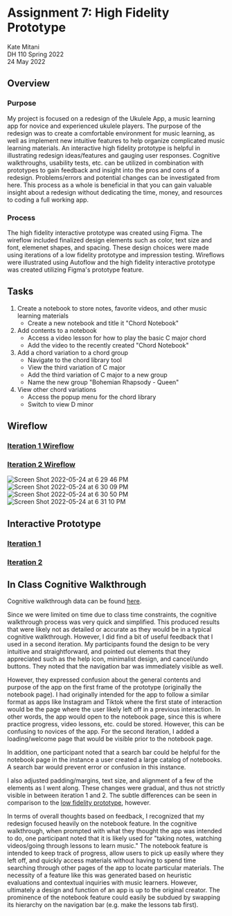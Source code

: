 # Assignment 7: High Fidelity Prototype
Kate Mitani  
DH 110 Spring 2022  
24 May 2022  

## Overview
### Purpose
My project is focused on a redesign of the Ukulele App, a music learning app for novice and experienced ukulele players. The purpose of the redesign was to create a comfortable environment for music learning, as well as implement new intuitive features to help organize complicated music learning materials. An interactive high fidelity prototype is helpful in illustrating redesign ideas/features and gauging user responses. Cognitive walkthroughs, usability tests, etc. can be utilized in combination with prototypes to gain feedback and insight into the pros and cons of a redesign. Problems/errors and potential changes can be investigated from here. This process as a whole is beneficial in that you can gain valuable insight about a redesign without dedicating the time, money, and resources to coding a full working app. 
### Process
The high fidelity interactive prototype was created using Figma. The wireflow included finalized design elements such as color, text size and font, elemenet shapes, and spacing. These design choices were made using iterations of a low fidelity prototype and impression testing. Wireflows were illustrated using Autoflow and the high fidelity interactive prototype was created utilizing Figma's prototype feature.

## Tasks
1. Create a notebook to store notes, favorite videos, and other music learning materials
    - Create a new notebook and title it "Chord Notebook"
2. Add contents to a notebook
    - Access a video lesson for how to play the basic C major chord
    - Add the video to the recently created "Chord Notebook"
3. Add a chord variation to a chord group
    - Navigate to the chord library tool
    - View the third variation of C major
    - Add the third variation of C major to a new group
    - Name the new group "Bohemian Rhapsody - Queen"
4. View other chord variations
    - Access the popup menu for the chord library
    - Switch to view D minor

## Wireflow
### [Iteration 1 Wireflow](https://www.figma.com/file/XTNQjEGBevrlYfaMBBQryM/DH110-Prototype?node-id=140%3A2424)  
### [Iteration 2 Wireflow](https://www.figma.com/file/XTNQjEGBevrlYfaMBBQryM/DH110-Prototype?node-id=140%3A1433)
![Screen Shot 2022-05-24 at 6 29 46 PM](https://user-images.githubusercontent.com/102703477/170159448-01154c66-3cf0-4465-a3dc-bb518c72f9f9.png)
![Screen Shot 2022-05-24 at 6 30 09 PM](https://user-images.githubusercontent.com/102703477/170159501-ce934e29-632f-441f-ba25-991a4f852cec.png)
![Screen Shot 2022-05-24 at 6 30 50 PM](https://user-images.githubusercontent.com/102703477/170159577-78168bb2-a7b4-4156-8c43-6a83f330bc00.png)
![Screen Shot 2022-05-24 at 6 31 10 PM](https://user-images.githubusercontent.com/102703477/170159603-467be1d7-6385-4f1b-b74e-554a327ab4d3.png)


## Interactive Prototype
### [Iteration 1](https://www.figma.com/proto/XTNQjEGBevrlYfaMBBQryM/DH110-Prototype?node-id=69%3A14&scaling=scale-down&page-id=68%3A10&starting-point-node-id=69%3A14&show-proto-sidebar=1)
### [Iteration 2](https://www.figma.com/proto/XTNQjEGBevrlYfaMBBQryM/DH110-Prototype?node-id=145%3A3737&scaling=scale-down&page-id=144%3A2601&starting-point-node-id=145%3A3737&show-proto-sidebar=1)

## In Class Cognitive Walkthrough
Cognitive walkthrough data can be found [here](https://docs.google.com/document/d/1tThPG8LP-6KPscSL0mup9TFypyZj93hkZm_IgGI1C2U/edit?usp=sharing).  

Since we were limited on time due to class time constraints, the cognitive walkthrough process was very quick and simplified. This produced results that were likely not as detailed or accurate as they would be in a typical cognitive walkthrough. However, I did find a bit of useful feedback that I used in a second iteration. My participants found the design to be very intuitive and straightforward, and pointed out elements that they appreciated such as the help icon, minimalist design, and cancel/undo buttons. They noted that the navigation bar was immediately visible as well.

However, they expressed confusion about the general contents and purpose of the app on the first frame of the prototype (originally the notebook page). I had originally intended for the app to follow a similar format as apps like Instagram and Tiktok where the first state of interaction would be the page where the user likely left off in a previous interaction. In other words, the app would open to the notebook page, since this is where practice progress, video lessons, etc. could be stored. However, this can be confusing to novices of the app. For the second iteration, I added a loading/welcome page that would be visible prior to the notebook page.

In addition, one participant noted that a search bar could be helpful for the notebook page in the instance a user created a large catalog of notebooks. A search bar would prevent error or confusion in this instance.

I also adjusted padding/margins, text size, and alignment of a few of the elements as I went along. These changes were gradual, and thus not strictly visible in between iteration 1 and 2. The subtle differences can be seen in comparison to the [low fidelity prototype](https://www.figma.com/file/XTNQjEGBevrlYfaMBBQryM/DH110-Prototype?node-id=8%3A61), however. 

In terms of overall thoughts based on feedback, I recognized that my redesign focused heavily on the notebook feature. In the cognitive walkthrough, when prompted with what they thought the app was intended to do, one participant noted that it is likely used for "taking notes, watching videos/going through lessons to learn music." The notebook feature is intended to keep track of progress, allow users to pick up easily where they left off, and quickly access materials without having to spend time searching through other pages of the app to locate particular materials. The necessity of a feature like this was generated based on heuristic evaluations and contextual inquiries with music learners. However, ultimately a design and function of an app is up to the original creator. The prominence of the notebook feature could easily be subdued by swapping its hierarchy on the navigation bar (e.g. make the lessons tab first). 

